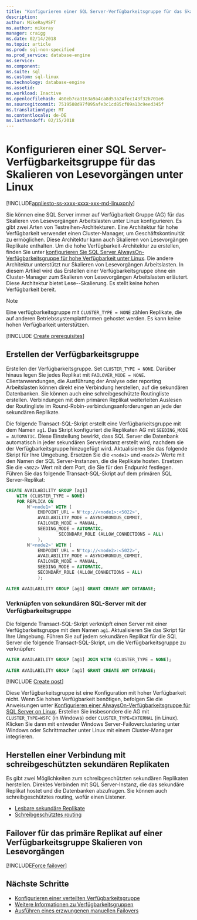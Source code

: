 ```yaml
---
title: "Konfigurieren einer SQL Server-Verfügbarkeitsgruppe für das Skalieren von Lesevorgängen auf Linux | Microsoft Docs"
description: 
author: MikeRayMSFT
ms.author: mikeray
manager: craigg
ms.date: 02/14/2018
ms.topic: article
ms.prod: sql-non-specified
ms.prod_service: database-engine
ms.service: 
ms.component: 
ms.suite: sql
ms.custom: sql-linux
ms.technology: database-engine
ms.assetid: 
ms.workload: Inactive
ms.openlocfilehash: 460eb7ca3163a9a4ca8d53a24fec143f32b701e6
ms.sourcegitcommit: 7519508d97f095afe3c1cd85cf09a13c9eed345f
ms.translationtype: MT
ms.contentlocale: de-DE
ms.lasthandoff: 02/15/2018
---
```

# <a name="configure-a-sql-server-availability-group-for-read-scale-on-linux"></a>Konfigurieren einer SQL Server-Verfügbarkeitsgruppe für das Skalieren von Lesevorgängen unter Linux

[!INCLUDE[appliesto-ss-xxxx-xxxx-xxx-md-linuxonly](../includes/appliesto-ss-xxxx-xxxx-xxx-md-linuxonly.md)]

Sie können eine SQL Server immer auf Verfügbarkeit Gruppe (AG) für das Skalieren von Lesevorgängen Arbeitslasten unter Linux konfigurieren. Es gibt zwei Arten von Testreihen-Architekturen. Eine Architektur für hohe Verfügbarkeit verwendet einen Cluster-Manager, um Geschäftskontinuität zu ermöglichen. Diese Architektur kann auch Skalieren von Lesevorgängen Replikate enthalten. Um die hohe Verfügbarkeit-Architektur zu erstellen, finden Sie unter [konfigurieren Sie SQL Server AlwaysOn-Verfügbarkeitsgruppe für hohe Verfügbarkeit unter Linux](sql-server-linux-availability-group-configure-ha.md). Die andere Architektur unterstützt nur Skalieren von Lesevorgängen Arbeitslasten. In diesem Artikel wird das Erstellen einer Verfügbarkeitsgruppe ohne ein Cluster-Manager zum Skalieren von Lesevorgängen Arbeitslasten erläutert. Diese Architektur bietet Lese--Skalierung. Es stellt keine hohen Verfügbarkeit bereit.

>[!NOTE]
>Eine verfügbarkeitsgruppe mit `CLUSTER_TYPE = NONE` zählen Replikate, die auf anderen Betriebssystemplattformen gehostet werden. Es kann keine hohen Verfügbarkeit unterstützen. 

[!INCLUDE [Create prerequisites](../includes/ss-linux-cluster-availability-group-create-prereq.md)]

## <a name="create-the-ag"></a>Erstellen der Verfügbarkeitsgruppe

Erstellen der Verfügbarkeitsgruppe. Set `CLUSTER_TYPE = NONE`. Darüber hinaus legen Sie jedes Replikat mit `FAILOVER_MODE = NONE`. Clientanwendungen, die Ausführung der Analyse oder reporting Arbeitslasten können direkt eine Verbindung herstellen, auf die sekundären Datenbanken. Sie können auch eine schreibgeschützte Routingliste erstellen. Verbindungen mit dem primären Replikat weiterleiten Auslesen der Routingliste im Round-Robin-verbindungsanforderungen an jede der sekundären Replikate.

Die folgende Transact-SQL-Skript erstellt eine Verfügbarkeitsgruppe mit dem Namen `ag1`. Das Skript konfiguriert die Replikaten AG mit `SEEDING_MODE = AUTOMATIC`. Diese Einstellung bewirkt, dass SQL Server die Datenbank automatisch in jeder sekundären Serverinstanz erstellt wird, nachdem sie der Verfügbarkeitsgruppe hinzugefügt wird. Aktualisieren Sie das folgende Skript für Ihre Umgebung. Ersetzen Sie die `<node1>` und `<node2>` Werte mit den Namen der SQL Server-Instanzen, die die Replikate hosten. Ersetzen Sie die `<5022>` Wert mit dem Port, die Sie für den Endpunkt festlegen. Führen Sie das folgende Transact-SQL-Skript auf dem primären SQL Server-Replikat:

```SQL
CREATE AVAILABILITY GROUP [ag1]
    WITH (CLUSTER_TYPE = NONE)
    FOR REPLICA ON
        N'<node1>' WITH (
            ENDPOINT_URL = N'tcp://<node1>:<5022>',
            AVAILABILITY_MODE = ASYNCHRONOUS_COMMIT,
            FAILOVER_MODE = MANUAL,
            SEEDING_MODE = AUTOMATIC,
                    SECONDARY_ROLE (ALLOW_CONNECTIONS = ALL)
            ),
        N'<node2>' WITH ( 
            ENDPOINT_URL = N'tcp://<node2>:<5022>', 
            AVAILABILITY_MODE = ASYNCHRONOUS_COMMIT,
            FAILOVER_MODE = MANUAL,
            SEEDING_MODE = AUTOMATIC,
            SECONDARY_ROLE (ALLOW_CONNECTIONS = ALL)
            );
        
ALTER AVAILABILITY GROUP [ag1] GRANT CREATE ANY DATABASE;
```

### <a name="join-secondary-sql-servers-to-the-ag"></a>Verknüpfen von sekundären SQL-Server mit der Verfügbarkeitsgruppe

Die folgende Transact-SQL-Skript verknüpft einen Server mit einer Verfügbarkeitsgruppe mit dem Namen `ag1`. Aktualisieren Sie das Skript für Ihre Umgebung. Führen Sie auf jedem sekundären Replikat für die SQL Server die folgende Transact-SQL-Skript, um die Verfügbarkeitsgruppe zu verknüpfen:

```SQL
ALTER AVAILABILITY GROUP [ag1] JOIN WITH (CLUSTER_TYPE = NONE);
         
ALTER AVAILABILITY GROUP [ag1] GRANT CREATE ANY DATABASE;
```

[!INCLUDE [Create post](../includes/ss-linux-cluster-availability-group-create-post.md)]

Diese Verfügbarkeitsgruppe ist eine Konfiguration mit hoher Verfügbarkeit nicht. Wenn Sie hohen Verfügbarkeit benötigen, befolgen Sie die Anweisungen unter [Konfigurieren einer AlwaysOn-Verfügbarkeitsgruppe für SQL Server on Linux](sql-server-linux-availability-group-configure-ha.md). Erstellen Sie insbesondere die AG mit `CLUSTER_TYPE=WSFC` (in Windows) oder `CLUSTER_TYPE=EXTERNAL` (in Linux). Klicken Sie dann mit entweder Windows Server-Failoverclustering unter Windows oder Schrittmacher unter Linux mit einem Cluster-Manager integrieren.

## <a name="connect-to-read-only-secondary-replicas"></a>Herstellen einer Verbindung mit schreibgeschützten sekundären Replikaten

Es gibt zwei Möglichkeiten zum schreibgeschützten sekundären Replikaten herstellen. Direktes Verbinden mit SQL Server-Instanz, die das sekundäre Replikat hostet und die Datenbanken abzufragen. Sie können auch schreibgeschütztes routing, wofür einen Listener.

* [Lesbare sekundäre Replikate](../database-engine/availability-groups/windows/active-secondaries-readable-secondary-replicas-always-on-availability-groups.md)
* [Schreibgeschütztes routing](../database-engine/availability-groups/windows/listeners-client-connectivity-application-failover.md#ConnectToSecondary)

## <a name="fail-over-the-primary-replica-on-a-read-scale-availability-group"></a>Failover für das primäre Replikat auf einer Verfügbarkeitsgruppe Skalieren von Lesevorgängen

[!INCLUDE[Force failover](../includes/ss-force-failover-read-scale-out.md)]

## <a name="next-steps"></a>Nächste Schritte

* [Konfigurieren einer verteilten Verfügbarkeitsgruppe](..\database-engine\availability-groups\windows\distributed-availability-groups-always-on-availability-groups.md)
* [Weitere Informationen zu Verfügbarkeitsgruppen](..\database-engine\availability-groups\windows\overview-of-always-on-availability-groups-sql-server.md)
* [Ausführen eines erzwungenen manuellen Failovers](../database-engine/availability-groups/windows/perform-a-forced-manual-failover-of-an-availability-group-sql-server.md)

